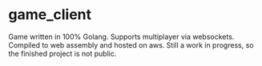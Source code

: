 # game_client
Game written in 100% Golang. Supports multiplayer via websockets. Compiled to web assembly and hosted on aws. Still a work in progress, so the finished project is not public.
